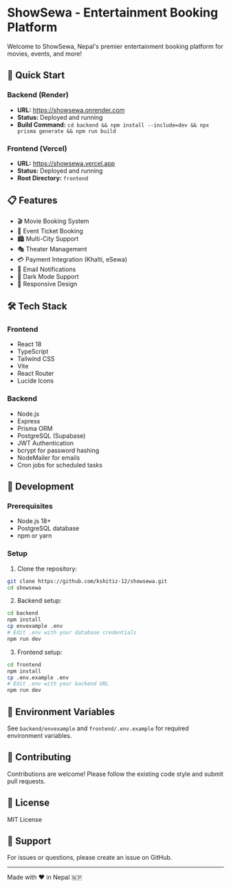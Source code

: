 # ShowSewa - Entertainment Booking Platform

Welcome to ShowSewa, Nepal's premier entertainment booking platform for movies, events, and more!

## 🚀 Quick Start

### Backend (Render)
- **URL:** https://showsewa.onrender.com
- **Status:** Deployed and running
- **Build Command:** `cd backend && npm install --include=dev && npx prisma generate && npm run build`

### Frontend (Vercel)
- **URL:** https://showsewa.vercel.app
- **Status:** Deployed and running
- **Root Directory:** `frontend`

## 📋 Features

- 🎬 Movie Booking System
- 🎪 Event Ticket Booking
- 🏙️ Multi-City Support
- 🎭 Theater Management
- 💳 Payment Integration (Khalti, eSewa)
- 📧 Email Notifications
- 🌙 Dark Mode Support
- 📱 Responsive Design

## 🛠️ Tech Stack

### Frontend
- React 18
- TypeScript
- Tailwind CSS
- Vite
- React Router
- Lucide Icons

### Backend
- Node.js
- Express
- Prisma ORM
- PostgreSQL (Supabase)
- JWT Authentication
- bcrypt for password hashing
- NodeMailer for emails
- Cron jobs for scheduled tasks

## 🔧 Development

### Prerequisites
- Node.js 18+
- PostgreSQL database
- npm or yarn

### Setup

1. Clone the repository:
```bash
git clone https://github.com/kshitiz-12/showsewa.git
cd showsewa
```

2. Backend setup:
```bash
cd backend
npm install
cp envexample .env
# Edit .env with your database credentials
npm run dev
```

3. Frontend setup:
```bash
cd frontend
npm install
cp .env.example .env
# Edit .env with your backend URL
npm run dev
```

## 📝 Environment Variables

See `backend/envexample` and `frontend/.env.example` for required environment variables.

## 🤝 Contributing

Contributions are welcome! Please follow the existing code style and submit pull requests.

## 📄 License

MIT License

## 🎯 Support

For issues or questions, please create an issue on GitHub.

---

Made with ❤️ in Nepal 🇳🇵

